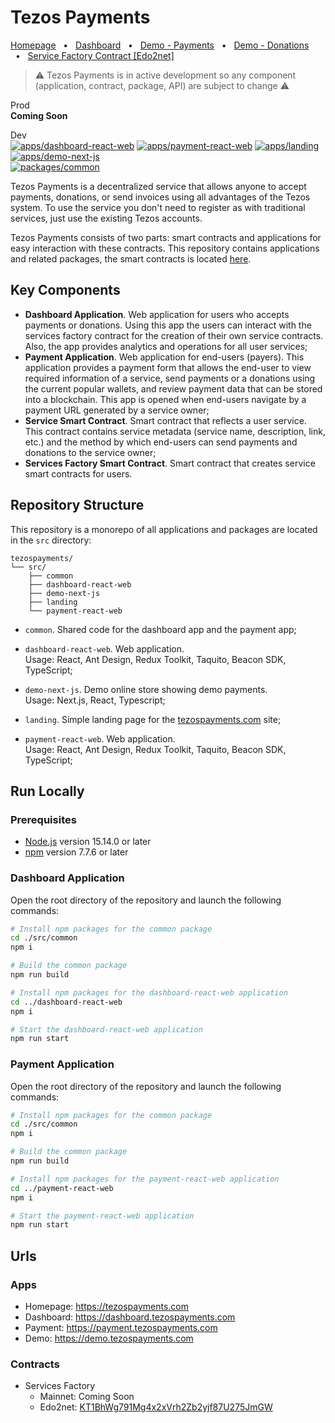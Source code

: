 # Tezos Payments

[Homepage](https://tezospayments.com) &nbsp;&nbsp;•&nbsp;&nbsp;
[Dashboard](https://dashboard.tezospayments.com) &nbsp;&nbsp;•&nbsp;&nbsp;
[Demo - Payments](https://demo.tezospayments.com) &nbsp;&nbsp;•&nbsp;&nbsp;
[Demo - Donations](https://payment.tezospayments.com/KT1BhWg791Mg4x2xVrh2Zb2yjf87U275JmGW/donation) &nbsp;&nbsp;•&nbsp;&nbsp; 
[Service Factory Contract [Edo2net]](https://better-call.dev/edo2net/KT1BhWg791Mg4x2xVrh2Zb2yjf87U275JmGW)  

> ⚠️ Tezos Payments is in active development so any component (application, contract, package, API) are subject to change ⚠️

Prod  
**Coming Soon**  

Dev  
[![apps/dashboard-react-web](https://github.com/fastwaterbear/tezospayments/actions/workflows/dashboard-react-web.yml/badge.svg?branch=master)](https://github.com/fastwaterbear/tezospayments/actions/workflows/dashboard-react-web.yml)
[![apps/payment-react-web](https://github.com/fastwaterbear/tezospayments/actions/workflows/payment-react-web.yml/badge.svg?branch=master)](https://github.com/fastwaterbear/tezospayments/actions/workflows/payment-react-web.yml)
[![apps/landing](https://github.com/fastwaterbear/tezospayments/actions/workflows/landing.yml/badge.svg?branch=master)](https://github.com/fastwaterbear/tezospayments/actions/workflows/landing.yml)
[![apps/demo-next-js](https://github.com/fastwaterbear/tezospayments/actions/workflows/demo-next-js.yml/badge.svg?branch=master)](https://github.com/fastwaterbear/tezospayments/actions/workflows/demo-next-js.yml)  
[![packages/common](https://github.com/fastwaterbear/tezospayments/actions/workflows/common.yml/badge.svg?branch=master)](https://github.com/fastwaterbear/tezospayments/actions/workflows/common.yml)

Tezos Payments is a decentralized service that allows anyone to accept payments, donations, or send invoices using all advantages of the Tezos system. To use the service you don't need to register as with traditional services, just use the existing Tezos accounts.

Tezos Payments consists of two parts: smart contracts and applications for easy interaction with these contracts. This repository contains applications and related packages, the smart contracts is located [here](https://github.com/fastwaterbear/tezospayments-contracts).

## Key Components
* **Dashboard Application**. Web application for users who accepts payments or donations. Using this app the users can interact with the services factory contract for the creation of their own service contracts. Also, the app provides analytics and operations for all user services;  
* **Payment Application**. Web application for end-users (payers). This application provides a payment form that allows the end-user to view required information of a service, send payments or a donations using the current popular wallets, and review payment data that can be stored into a blockchain.
This app is opened when end-users navigate by a payment URL generated by a service owner;
* **Service Smart Contract**. Smart contract that reflects a user service. This contract contains service metadata (service name, description, link, etc.) and the method by which end-users can send payments and donations to the service owner;
* **Services Factory Smart Contract**. Smart contract that creates service smart contracts for users.

## Repository Structure
This repository is a monorepo of all applications and packages are located in the `src` directory:
```
tezospayments/
└── src/
    ├── common
    ├── dashboard-react-web
    ├── demo-next-js
    ├── landing
    └── payment-react-web
```

* `common`. Shared code for the dashboard app and the payment app;  

* `dashboard-react-web`. Web application.  
Usage: React, Ant Design, Redux Toolkit, Taquito, Beacon SDK, TypeScript;

* `demo-next-js`. Demo online store showing demo payments.  
Usage: Next.js, React, Typescript;

* `landing`. Simple landing page for the [tezospayments.com](https://tezospayments.com) site;

* `payment-react-web`. Web application.  
Usage: React, Ant Design, Redux Toolkit, Taquito, Beacon SDK, TypeScript;

## Run Locally

### Prerequisites
* [Node.js](https://nodejs.org) version 15.14.0 or later  
* [npm](https://docs.npmjs.com/downloading-and-installing-node-js-and-npm) version 7.7.6 or later  

### Dashboard Application
Open the root directory of the repository and launch the following commands:  
```bash
# Install npm packages for the common package
cd ./src/common
npm i

# Build the common package
npm run build

# Install npm packages for the dashboard-react-web application
cd ../dashboard-react-web
npm i

# Start the dashboard-react-web application
npm run start
```

### Payment Application
Open the root directory of the repository and launch the following commands:  
```bash
# Install npm packages for the common package
cd ./src/common
npm i

# Build the common package
npm run build

# Install npm packages for the payment-react-web application
cd ../payment-react-web
npm i

# Start the payment-react-web application
npm run start
```

## Urls

### Apps
* Homepage: https://tezospayments.com
* Dashboard: https://dashboard.tezospayments.com
* Payment: https://payment.tezospayments.com
* Demo: https://demo.tezospayments.com

### Contracts

* Services Factory 
  * Mainnet: Coming Soon
  * Edo2net: [KT1BhWg791Mg4x2xVrh2Zb2yjf87U275JmGW](https://better-call.dev/edo2net/KT1BhWg791Mg4x2xVrh2Zb2yjf87U275JmGW)
